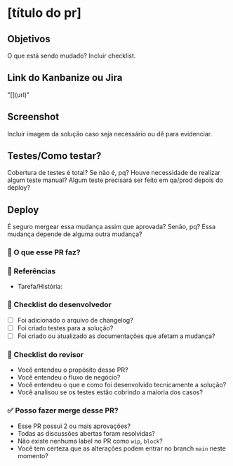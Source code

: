 # [título do pr]

## Objetivos

O que está sendo mudado? Incluir checklist.

## Link do Kanbanize ou Jira

"[]\(url)"

## Screenshot

Incluir imagem da solução caso seja necessário ou dê para evidenciar.

## Testes/Como testar?

Cobertura de testes é total? Se não é, pq? Houve necessidade de realizar algum teste manual? Algum teste precisará ser feito em qa/prod depois do deploy?

## Deploy

É seguro mergear essa mudança assim que aprovada? Senão, pq? Essa mudança depende de alguma outra mudança?

### 🔨 O que esse PR faz?

<!--
Remova esse comentário e descreva aqui qual o objetivo desse PR.
Inclua, se fizer sentido, imagens/videos que demonstre a mudança.
-->

### 🔗 Referências

<!--
Remova esse comentário e inclua o link referente a história/tarefa
-->

- Tarefa/História:

### 📗 Checklist do desenvolvedor

- [ ] Foi adicionado o arquivo de changelog?
- [ ] Foi criado testes para a solução?
- [ ] Foi criado ou atualizado as documentações que afetam a mudança?

### 👀 Checklist do revisor

- Você entendeu o propósito desse PR?
- Você entendeu o fluxo de negócio?
- Você entendeu o que e como foi desenvolvido tecnicamente a solução?
- Você analisou se os testes estão cobrindo a maioria dos casos?

### ✅ Posso fazer merge desse PR?

- Esse PR possui 2 ou mais aprovações?
- Todas as discussões abertas foram resolvidas?
- Não existe nenhuma label no PR como `wip`, `block`?
- Você tem certeza que as alterações podem entrar no branch `main` neste momento?
